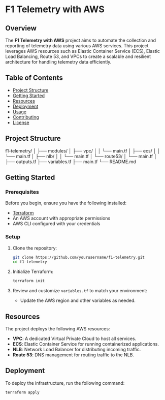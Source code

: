 # F1 Telemetry with AWS

## Overview

The **F1 Telemetry with AWS** project aims to automate the collection and reporting of telemetry data using various AWS services. This project leverages AWS resources such as Elastic Container Service (ECS), Elastic Load Balancing, Route 53, and VPCs to create a scalable and resilient architecture for handling telemetry data efficiently.

## Table of Contents

- [Project Structure](#project-structure)
- [Getting Started](#getting-started)
- [Resources](#resources)
- [Deployment](#deployment)
- [Usage](#usage)
- [Contributing](#contributing)
- [License](#license)

## Project Structure
f1-telemetry/ │ ├── modules/ │ ├── vpc/ │ │ └── main.tf │ ├── ecs/ │ │ └── main.tf │ ├── nlb/ │ │ └── main.tf │ └── route53/ │ └── main.tf │ ├── outputs.tf ├── variables.tf ├── main.tf └── README.md

## Getting Started

### Prerequisites

Before you begin, ensure you have the following installed:

- [Terraform](https://www.terraform.io/downloads.html)
- An AWS account with appropriate permissions
- AWS CLI configured with your credentials

### Setup

1. Clone the repository:
    ```bash
    git clone https://github.com/yourusername/f1-telemetry.git
    cd f1-telemetry
    ```

2. Initialize Terraform:
    ```bash
    terraform init
    ```

3. Review and customize `variables.tf` to match your environment:
    - Update the AWS region and other variables as needed.

## Resources

The project deploys the following AWS resources:

- **VPC**: A dedicated Virtual Private Cloud to host all services.
- **ECS**: Elastic Container Service for running containerized applications.
- **NLB**: Network Load Balancer for distributing incoming traffic.
- **Route 53**: DNS management for routing traffic to the NLB.

## Deployment

To deploy the infrastructure, run the following command:

```bash
terraform apply
